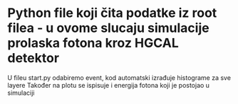 # Python file koji čita podatke iz root filea - u ovome slucaju simulacije prolaska fotona kroz HGCAL detektor
U fileu start.py odabiremo event, kod automatski izrađuje histograme za sve layere 
Također na plotu se ispisuje i energija fotona koji je postojao u simulaciji

